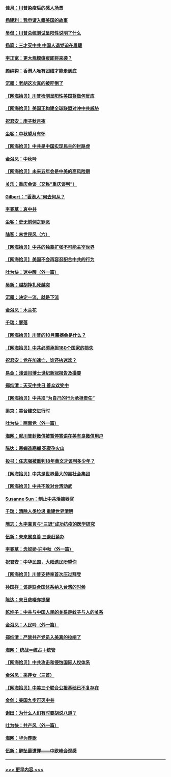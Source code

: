 #### [佳月：川普染疫后的感人场景](../pages/nsc993/n12456994.md?t=10070402) 
#### [杨建利：我申请入籍美国的故事](../pages/nsc993/n12455635.md?t=10070402) 
#### [吴侃：川普总统测试呈阳性说明了什么](../pages/nsc993/n12451869.md?t=10070402) 
#### [扬箭：三才灭中共 中国人退党迫在眉睫](../pages/nsc993/n12451842.md?t=10070402) 
#### [李正宽：更大规模瘟疫即将来袭？](../pages/nsc993/n12451455.md?t=10070402) 
#### [颜纯钩：香港人唯有团结才能走到底](../pages/nsc993/n12450870.md?t=10070402) 
#### [沉雁：老胡这次真的被吓倒了](../pages/nsc993/n12449796.md?t=10070402) 
#### [【网海拾贝】川普检测呈阳性美国将做何反应](../pages/nsc993/n12449042.md?t=10070402) 
#### [【网海拾贝】美国正构建全球联盟对冲中共威胁](../pages/nsc993/n12446580.md?t=10070402) 
#### [祝君安：庚子秋月夜](../pages/nsc993/n12445870.md?t=10070402) 
#### [尘客：中秋望月有怀](../pages/nsc993/n12444632.md?t=10070402) 
#### [【网海拾贝】中共是中国实现民主的拦路虎](../pages/nsc993/n12443573.md?t=10070402) 
#### [金浴凤：中秋吟](../pages/nsc993/n12441773.md?t=10070402) 
#### [【网海拾贝】未来五年会是中美的高风险期](../pages/nsc993/n12440760.md?t=10070402) 
#### [关乐：重庆会谈（又称“重庆谈判”）](../pages/nsc993/n12437525.md?t=10070402) 
#### [Gilbert：“香港人”何去何从？](../pages/nsc993/n12435894.md?t=10070402) 
#### [李春草：哀中共](../pages/nsc993/n12435874.md?t=10070402) 
#### [尘客：史无前例之罪恶](../pages/nsc993/n12435762.md?t=10070402) 
#### [陆客：末世民风（六）](../pages/nsc993/n12435354.md?t=10070402) 
#### [【网海拾贝】中共的独裁扩张不可能主宰世界](../pages/nsc993/n12435151.md?t=10070402) 
#### [【网海拾贝】美国不会再容忍配合中共的行为](../pages/nsc993/n12433808.md?t=10070402) 
#### [吐为快：迷中醒（外一篇）](../pages/nsc993/n12433585.md?t=10070402) 
#### [吴新：越胡挣扎死越突](../pages/nsc993/n12433562.md?t=10070402) 
#### [沉雁：决定一流，就是下流](../pages/nsc993/n12432128.md?t=10070402) 
#### [金浴凤：木兰花](../pages/nsc993/n12432124.md?t=10070402) 
#### [千瑞：寥落](../pages/nsc993/n12432071.md?t=10070402) 
#### [【网海拾贝】川普的10月震撼会是什么？](../pages/nsc993/n12431624.md?t=10070402) 
#### [【网海拾贝】中共必须承担180个国家的损失](../pages/nsc993/n12428893.md?t=10070402) 
#### [祝君安：党在加速亡，谁还执迷欢？](../pages/nsc993/n12428652.md?t=10070402) 
#### [易金：浅谈闫博士世纪新冠报告及撮要](../pages/nsc993/n12426822.md?t=10070402) 
#### [郑纯清：天灭中共日 善众欢笑中](../pages/nsc993/n12426784.md?t=10070402) 
#### [【网海拾贝】中共须“为自己的行为承担责任”](../pages/nsc993/n12426067.md?t=10070402) 
#### [梁京：美台建交进行时](../pages/nsc993/n12424066.md?t=10070402) 
#### [吐为快：两面党（外一篇）](../pages/nsc993/n12424043.md?t=10070402) 
#### [海网：就川普封微信被暂停寄语在美有良微信用户](../pages/nsc993/n12424021.md?t=10070402) 
#### [陈达：寒蝉造寒蝉 死寂孕火山](../pages/nsc993/n12423958.md?t=10070402) 
#### [投书：任志强被重判18年黄文才该判多少年？](../pages/nsc993/n12423672.md?t=10070402) 
#### [【网海拾贝】中共是世界最大的黑社会集团](../pages/nsc993/n12423543.md?t=10070402) 
#### [【网海拾贝】中共不敢对台湾动武](../pages/nsc993/n12421418.md?t=10070402) 
#### [Susanne Sun：制止中共活摘器官](../pages/nsc993/n12419654.md?t=10070402) 
#### [千瑞：清除人类垃圾 重建世界清明](../pages/nsc993/n12419414.md?t=10070402) 
#### [隋志：九字真言与“三退”成功抗疫的医学研究](../pages/nsc993/n12419248.md?t=10070402) 
#### [伍新：未来属良善 三退赶紧办](../pages/nsc993/n12418496.md?t=10070402) 
#### [李春草：念奴娇·迎中秋（外一篇）](../pages/nsc993/n12418465.md?t=10070402) 
#### [祝君安：中华民国，大陆遗民盼望你](../pages/nsc993/n12418089.md?t=10070402) 
#### [【网海拾贝】川普支持率首次压过拜登](../pages/nsc993/n12418050.md?t=10070402) 
#### [孙国祥：该是联合国体系纳入台湾的时候](../pages/nsc993/n12417369.md?t=10070402) 
#### [陈达：末日悲嚎亦提醒](../pages/nsc993/n12416736.md?t=10070402) 
#### [乾坤子：中共与中国人民的关系是蚊子与人的关系](../pages/nsc993/n12416632.md?t=10070402) 
#### [金浴凤：人民吟（外一篇）](../pages/nsc993/n12416567.md?t=10070402) 
#### [郑纯清：严禁共产党员入美真的拉闸了](../pages/nsc993/n12416550.md?t=10070402) 
#### [海网： 统战＝统占＋统管](../pages/nsc993/n12416404.md?t=10070402) 
#### [【网海拾贝】中共攻击和侵蚀国际人权体系](../pages/nsc993/n12416250.md?t=10070402) 
#### [金浴凤：采莲女（三首）](../pages/nsc993/n12415517.md?t=10070402) 
#### [【网海拾贝】中美三个联合公报基础已不复存在](../pages/nsc993/n12415054.md?t=10070402) 
#### [金剑：美国九步可灭中共](../pages/nsc993/n12413183.md?t=10070402) 
#### [谢田：为什么人们有时要胡说八道？](../pages/nsc993/n12411861.md?t=10070402) 
#### [吐为快：共产风（外一篇）](../pages/nsc993/n12411761.md?t=10070402) 
#### [海网：华为葬歌](../pages/nsc993/n12410381.md?t=10070402) 
#### [伍新：醉坠最遭罪——中欧峰会观感](../pages/nsc993/n12410364.md?t=10070402) 

----
#### [ >>> 更早内容 <<< ](../indexes/nsc993-earlier.md)
